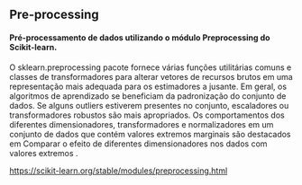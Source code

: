 ## Pre-processing
#### Pré-processamento de dados utilizando o módulo Preprocessing do Scikit-learn.
O sklearn.preprocessing pacote fornece várias funções utilitárias comuns e classes de transformadores para alterar vetores de recursos brutos em uma representação mais adequada para os estimadores a jusante.
Em geral, os algoritmos de aprendizado se beneficiam da padronização do conjunto de dados. Se alguns outliers estiverem presentes no conjunto, escaladores ou transformadores robustos são mais apropriados. Os comportamentos dos diferentes dimensionadores, transformadores e normalizadores em um conjunto de dados que contém valores extremos marginais são destacados em Comparar o efeito de diferentes dimensionadores nos dados com valores extremos .


https://scikit-learn.org/stable/modules/preprocessing.html
